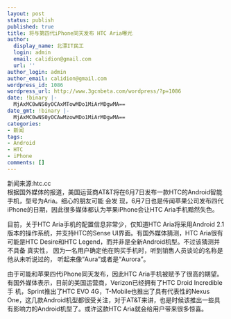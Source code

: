 ```yaml
---
layout: post
status: publish
published: true
title: 将与第四代iPhone同天发布 HTC Aria曝光
author:
  display_name: 北漂IT民工
  login: admin
  email: calidion@gmail.com
  url: ''
author_login: admin
author_email: calidion@gmail.com
wordpress_id: 1086
wordpress_url: http://www.3gcnbeta.com/wordpress/?p=1086
date: !binary |-
  MjAxMC0wNS0yOCAxMTowMDo1MiArMDgwMA==
date_gmt: !binary |-
  MjAxMC0wNS0yOCAwMzowMDo1MiArMDgwMA==
categories:
- 新闻
tags:
- Android
- HTC
- iPhone
comments: []
---
```

<p>新闻来源:htc.cc<br />
根据国外媒体的报道，美国运营商AT&T将在6月7日发布一款HTC的Android智能手机，型号为Aria。细心的朋友可能 会发 现，6月7日也是传闻苹果公司发布四代iPhone的日期，因此很多媒体都认为苹果iPhone会让HTC Aria手机黯然失色。</p>
<p>目前，关于HTC Aria手机的配置信息非常少，仅知道HTC Aria将采用Android 2.1版本的操作系统，并支持HTC的Sense UI界面。有国外媒体猜测，HTC Aria很有可能是HTC Desire和HTC Legend，而并非是全新Android机型。不过该猜测并不具备 真实性， 因为一名用户确定他在购买手机时，听到销售人员谈论的名称是他从未听说过的， 听起来像&ldquo;Aura&rdquo;或者是&ldquo;Aurora&rdquo;。</p>
<p>由于可能和苹果四代iPhone同天发布，因此HTC Aria手机被赋予了很高的期望。有国外媒体表示，目前的美国运营商，Verizon已经拥有了HTC Droid Incredible手 机，Sprint推出了HTC EVO 4G，T-Mobile也推出了具有代表性的Nexus One，这几款Android机型都很受关注，对于AT&T来讲，也是时候该推出一些具有影响力的Android机型了。或许这款HTC Aria就会给用户带来很多惊喜。</p>
